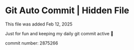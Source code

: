 # Git Auto Commit | Hidden File

This file was added Feb 12, 2025

Just for fun and keeping my daily git commit active 🤪

commit number: 2875266
